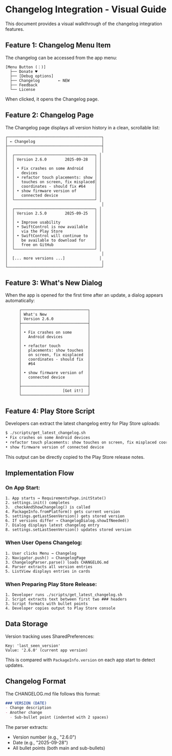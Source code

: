 # Changelog Integration - Visual Guide

This document provides a visual walkthrough of the changelog integration features.

## Feature 1: Changelog Menu Item

The changelog can be accessed from the app menu:

```
[Menu Button (⋮)]
  ├── Donate ♥
  ├── [Debug options]
  ├── Changelog        ← NEW
  ├── Feedback
  └── License
```

When clicked, it opens the Changelog page.

## Feature 2: Changelog Page

The Changelog page displays all version history in a clean, scrollable list:

```
┌─────────────────────────────────────────┐
│ ← Changelog                             │
├─────────────────────────────────────────┤
│                                         │
│  ┌───────────────────────────────────┐ │
│  │ Version 2.6.0        2025-09-28   │ │
│  │                                   │ │
│  │ • Fix crashes on some Android     │ │
│  │   devices                         │ │
│  │ • refactor touch placements: show │ │
│  │   touches on screen, fix misplaced│ │
│  │   coordinates - should fix #64    │ │
│  │ • show firmware version of        │ │
│  │   connected device                │ │
│  └───────────────────────────────────┘ │
│                                         │
│  ┌───────────────────────────────────┐ │
│  │ Version 2.5.0        2025-09-25   │ │
│  │                                   │ │
│  │ • Improve usability               │ │
│  │ • SwiftControl is now available   │ │
│  │   via the Play Store              │ │
│  │ • SwiftControl will continue to   │ │
│  │   be available to download for    │ │
│  │   free on GitHub                  │ │
│  └───────────────────────────────────┘ │
│                                         │
│  [... more versions ...]               │
│                                         │
└─────────────────────────────────────────┘
```

## Feature 3: What's New Dialog

When the app is opened for the first time after an update, a dialog appears automatically:

```
      ┌─────────────────────────────┐
      │ What's New                  │
      │ Version 2.6.0               │
      ├─────────────────────────────┤
      │                             │
      │ • Fix crashes on some       │
      │   Android devices           │
      │                             │
      │ • refactor touch            │
      │   placements: show touches  │
      │   on screen, fix misplaced  │
      │   coordinates - should fix  │
      │   #64                       │
      │                             │
      │ • show firmware version of  │
      │   connected device          │
      │                             │
      ├─────────────────────────────┤
      │                  [Got it!]  │
      └─────────────────────────────┘
```

## Feature 4: Play Store Script

Developers can extract the latest changelog entry for Play Store uploads:

```bash
$ ./scripts/get_latest_changelog.sh
• Fix crashes on some Android devices
• refactor touch placements: show touches on screen, fix misplaced coordinates - should fix #64
• show firmware version of connected device
```

This output can be directly copied to the Play Store release notes.

## Implementation Flow

### On App Start:
```
1. App starts → RequirementsPage.initState()
2. settings.init() completes
3. _checkAndShowChangelog() is called
4. PackageInfo.fromPlatform() gets current version
5. settings.getLastSeenVersion() gets stored version
6. If versions differ → ChangelogDialog.showIfNeeded()
7. Dialog displays latest changelog entry
8. settings.setLastSeenVersion() updates stored version
```

### When User Opens Changelog:
```
1. User clicks Menu → Changelog
2. Navigator.push() → ChangelogPage
3. ChangelogParser.parse() loads CHANGELOG.md
4. Parser extracts all version entries
5. ListView displays entries in cards
```

### When Preparing Play Store Release:
```
1. Developer runs ./scripts/get_latest_changelog.sh
2. Script extracts text between first two ### headers
3. Script formats with bullet points
4. Developer copies output to Play Store console
```

## Data Storage

Version tracking uses SharedPreferences:
```
Key: 'last_seen_version'
Value: '2.6.0' (current app version)
```

This is compared with `PackageInfo.version` on each app start to detect updates.

## Changelog Format

The CHANGELOG.md file follows this format:
```markdown
### VERSION (DATE)
- Change description
- Another change
  - Sub-bullet point (indented with 2 spaces)
```

The parser extracts:
- Version number (e.g., "2.6.0")
- Date (e.g., "2025-09-28")
- All bullet points (both main and sub-bullets)
